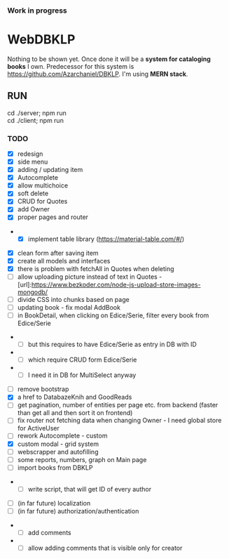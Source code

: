 ### Work in progress
# WebDBKLP

Nothing to be shown yet. 
Once done it will be a **system for cataloging books** I own. Predecessor for this system is https://github.com/Azarchaniel/DBKLP.
I'm using **MERN stack**.

## RUN
cd ./server; npm run  
cd ./client; npm run

### TODO
- [X] redesign
- [X] side menu
- [X] adding / updating item
- [X] Autocomplete
- [X] allow multichoice
- [X] soft delete
- [X] CRUD for Quotes
- [X] add Owner
- [X] proper pages and router
- -[X] implement table library (https://material-table.com/#/)
- [X] clean form after saving item
- [X] create all models and interfaces
- [X] there is problem with fetchAll in Quotes when deleting
- [ ] allow uploading picture instead of text in Quotes - [url]:https://www.bezkoder.com/node-js-upload-store-images-mongodb/
- [ ] divide CSS into chunks based on page
- [ ] updating book - fix modal AddBook
- [ ] in BookDetail, when clicking on Edice/Serie, filter every book from Edice/Serie
- -[ ] but this requires to have Edice/Serie as entry in DB with ID
- -[ ] which require CRUD form Edice/Serie
- -[ ] I need it in DB for MultiSelect anyway
- [ ] remove bootstrap
- [X] a href to DatabazeKnih and GoodReads
- [ ] get pagination, number of entities per page etc. from backend (faster than get all and then sort it on frontend)
- [ ] fix router not fetching data when changing Owner - I need global store for ActiveUser
- [ ] rework Autocomplete - custom
- [X] custom modal - grid system
- [ ] webscrapper and autofilling
- [ ] some reports, numbers, graph on Main page
- [ ] import books from DBKLP
- -[ ] write script, that will get ID of every author
- [ ] (in far future) localization
- [ ] (in far future) authorization/authentication
- - [ ] add comments
- - [ ] allow adding comments that is visible only for creator